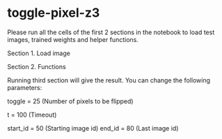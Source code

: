 # toggle-pixel-z3


Please run all the cells of the first 2 sections in the notebook to load test images, trained weights and helper functions. 


Section 1. Load image 

Section 2. Functions 



Running third section will give the result. You can change the following parameters:

toggle = 25 (Number of pixels to be flipped)

t = 100 (Timeout)

start_id = 50 (Starting image id)
end_id = 80 (Last image id)
